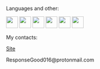 <p>Languages and other:</p>
<p position='center'>
  <img src="https://cdn2.iconfinder.com/data/icons/well-known-1/1024/Python-128.png" width="32px" height="32px"/>
  <img src="https://cdn.iconscout.com/icon/free/png-256/js-45-458325.png" width="32px" height="32px"/>
  <img src="https://cdn.iconscout.com/icon/free/png-256/react-1543566-1306069.png" width="32px" height="32px"/>
  <img src="https://cdn.iconscout.com/icon/free/png-256/django-3628142-3030962.png" width="32px" height="32px"/>
  <img src="https://cdn.iconscout.com/icon/free/png-256/social-226-96741.png" width="32px" height="32px"/>
  <img src="https://cdn.iconscout.com/icon/free/png-256/linux-3049927-2538320.png" width="32px" height="32px"/>
<p/>
<p>My contacts:</p>
<a href="https://responsegood.github.io/Site/">Site</a>
<p>ResponseGood016@protonmail.com</p>
